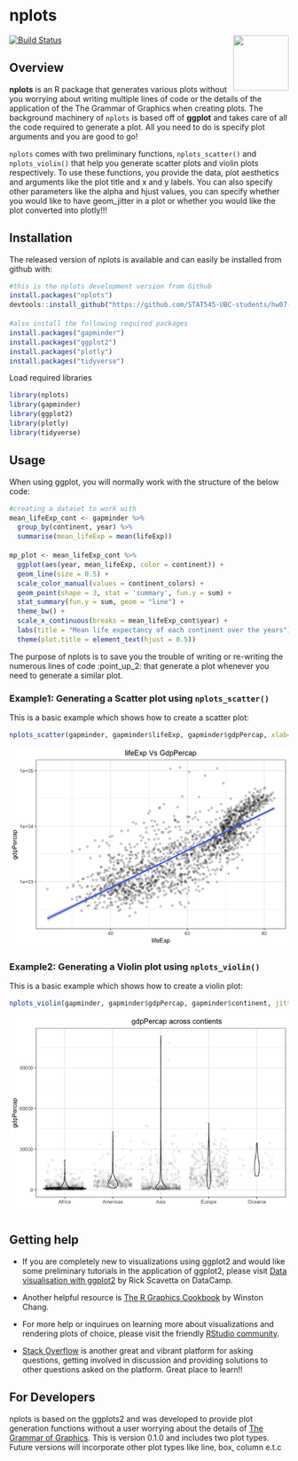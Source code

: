 
nplots
======
[<img align ="right" src="https://github.com/STAT545-UBC-students/hw07-rasiimwe/blob/master/logo/Screen%20Shot%202018-11-15%20at%204.33.49%20PM.png" width="100" height="100"/>](https://github.com/STAT545-UBC-students/hw07-rasiimwe/blob/master/logo/Screen%20Shot%202018-11-15%20at%204.33.49%20PM.png)

[![Build Status](https://travis-ci.org/https://github.com/STAT545-UBC-students/hw07-rasiimwe/nplots.svg?branch=master)](https://travis-ci.org/https://github.com/STAT545-UBC-students/hw07-rasiimwe/nplots)

Overview
--------

**nplots** is an R package that generates various plots without you worrying about writing multiple lines of code or the details of the application of the The Grammar of Graphics when creating plots. The background machinery of `nplots` is based off of **ggplot** and takes care of all the code required to generate a plot. All you need to do is specify plot arguments and you are good to go!

`nplots` comes with two preliminary functions, `nplots_scatter()` and `nplots_violin()` that help you generate scatter plots and violin plots respectively. To use these functions, you provide the data, plot aesthetics and arguments like the plot title and x and y labels. You can also specify other parameters like the alpha and hjust values, you can specify whether you would like to have geom\_jitter in a plot or whether you would like the plot converted into plotly!!!

Installation
------------

The released version of nplots is available and can easily be installed from github with:

``` r
#this is the nplots development version from Github
install.packages("nplots")
devtools::install_github("https://github.com/STAT545-UBC-students/hw07-rasiimwe/nplots")

#also install the following required packages
install.packages("gapminder")
install.packages("ggplot2")
install.packages("plotly")
install.packages("tidyverse")
```

Load required libraries

``` r
library(nplots)
library(gapminder)
library(ggplot2)
library(plotly)
library(tidyverse)
```

Usage
-----

When using ggplot, you will normally work with the structure of the below code:

``` r
#creating a dataset to work with
mean_lifeExp_cont <- gapminder %>% 
  group_by(continent, year) %>% 
  summarise(mean_lifeExp = mean(lifeExp))

mp_plot <- mean_lifeExp_cont %>% 
  ggplot(aes(year, mean_lifeExp, color = continent)) +
  geom_line(size = 0.5) +
  scale_color_manual(values = continent_colors) + 
  geom_point(shape = 3, stat = 'summary', fun.y = sum) +
  stat_summary(fun.y = sum, geom = "line") + 
  theme_bw() +
  scale_x_continuous(breaks = mean_lifeExp_cont$year) +
  labs(title = "Mean life expectancy of each continent over the years") +
  theme(plot.title = element_text(hjust = 0.5))
```

The purpose of nplots is to save you the trouble of writing or re-writing the numerous lines of code :point\_up\_2: that generate a plot whenever you need to generate a similar plot.

### Example1: Generating a Scatter plot using `nplots_scatter()`

This is a basic example which shows how to create a scatter plot:

``` r
nplots_scatter(gapminder, gapminder$lifeExp, gapminder$gdpPercap, xlab="lifeExp", ylab="gdpPercap", title="lifeExp Vs GdpPercap", plotly=FALSE, alpha=0.19, hjust=0.5)
```

![](README_files/figure-markdown_github/unnamed-chunk-4-1.png)

### Example2: Generating a Violin plot using `nplots_violin()`

This is a basic example which shows how to create a violin plot:

``` r
nplots_violin(gapminder, gapminder$gdpPercap, gapminder$continent, jitter=TRUE, order=TRUE, xlab="", ylab="gdpPercap", title="gdpPercap across contients", plotly=FALSE, alpha=0.05, hjust=0.6)
```

![](README_files/figure-markdown_github/unnamed-chunk-5-1.png)

Getting help
------------

-   If you are completely new to visualizations using ggplot2 and would like some preliminary tutorials in the application of ggplot2, please visit [Data visualisation with ggplot2](https://www.datacamp.com/courses/data-visualization-with-ggplot2-1) by Rick Scavetta on DataCamp.
-   Another helpful resource is [The R Graphics Cookbook](http://amzn.to/2dVfMfn) by Winston Chang.

-   For more help or inquirues on learning more about visualizations and rendering plots of choice, please visit the friendly [RStudio community](https://community.rstudio.com/).

-   [Stack Overflow](http://stackoverflow.com/questions/tagged/ggplot2?sort=frequent&pageSize=50) is another great and vibrant platform for asking questions, getting involved in discussion and providing solutions to other questions asked on the platform. Great place to learn!!

For Developers
--------------

nplots is based on the ggplots2 and was developed to provide plot generation functions without a user worrying about the details of [The Grammar of Graphics](http://amzn.to/2ef1eWp). This is version 0.1.0 and includes two plot types. Future versions will incorporate other plot types like line, box, column e.t.c
